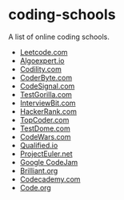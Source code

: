 # coding-schools
A list of online coding schools.

<ul>
  <li><a target="_blank" href="https://www.leetcode.com">Leetcode.com</a></li>
  <li><a target="_blank" href="https://www.algoexpert.io">Algoexpert.io</a></li>
  <li><a target="_blank" href="https://www.codility.com">Codility.com</a></li>
  <li><a target="_blank" href="https://www.coderbyte.com">CoderByte.com</a></li>
  <li><a target="_blank" href="https://www.codesignal.com">CodeSignal.com</a></li>
  <li><a target="_blank" href="https://www.testgorilla.com">TestGorilla.com</a></li>
  <li><a target="_blank" href="https://www.interviewbit.com">InterviewBit.com</a></li>
  <li><a target="_blank" href="https://www.hackerrank.com">HackerRank.com</a></li>
  <li><a target="_blank" href="https://www.topcoder.com">TopCoder.com</a></li>
  <li><a target="_blank" href="https://www.testdome.com">TestDome.com</a></li>
  <li><a target="_blank" href="https://www.codewars.com">CodeWars.com</a></li>
  <li><a target="_blank" href="https://www.qualified.io">Qualified.io</a></li>
  <li><a target="_blank" href="https://www.projecteuler.net">ProjectEuler.net</a></li>
  <li><a target="_blank" href="https://codingcompetitions.withgoogle.com/codejam">Google CodeJam</a></li>
  <li><a target="_blank" href="https://www.brilliant.org">Brilliant.org</a></li>
  <li><a target="_blank" href="https://www.codecademy.com">Codecademy.com</a></li>
  <li><a target="_blank" href="https://www.code.org">Code.org</a></li>
</ul>
